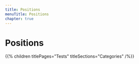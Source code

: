 ```yaml
---
title: Positions
menuTitle: Positions
chapter: true
---
```


# Positions

{{% children titlePages="Tests" titleSections="Categories" /%}}